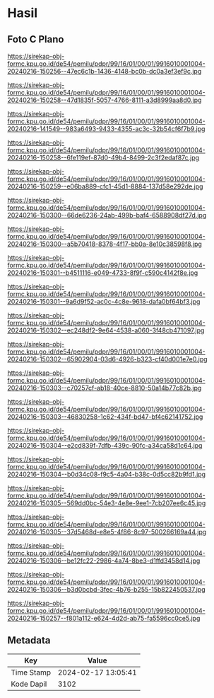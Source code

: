 # Hasil

## Foto C Plano

https://sirekap-obj-formc.kpu.go.id/de54/pemilu/pdpr/99/16/01/00/01/9916010001004-20240216-150256--47ec6c1b-1436-4148-bc0b-dc0a3ef3ef9c.jpg

https://sirekap-obj-formc.kpu.go.id/de54/pemilu/pdpr/99/16/01/00/01/9916010001004-20240216-150258--47d1835f-5057-4766-8111-a3d8999aa8d0.jpg

https://sirekap-obj-formc.kpu.go.id/de54/pemilu/pdpr/99/16/01/00/01/9916010001004-20240216-141549--983a6493-9433-4355-ac3c-32b54cf6f7b9.jpg

https://sirekap-obj-formc.kpu.go.id/de54/pemilu/pdpr/99/16/01/00/01/9916010001004-20240216-150258--6fe119ef-87d0-49b4-8499-2c3f2edaf87c.jpg

https://sirekap-obj-formc.kpu.go.id/de54/pemilu/pdpr/99/16/01/00/01/9916010001004-20240216-150259--e06ba889-cfc1-45d1-8884-137d58e292de.jpg

https://sirekap-obj-formc.kpu.go.id/de54/pemilu/pdpr/99/16/01/00/01/9916010001004-20240216-150300--66de6236-24ab-499b-baf4-6588908df27d.jpg

https://sirekap-obj-formc.kpu.go.id/de54/pemilu/pdpr/99/16/01/00/01/9916010001004-20240216-150300--a5b70418-8378-4f17-bb0a-8e10c38598f8.jpg

https://sirekap-obj-formc.kpu.go.id/de54/pemilu/pdpr/99/16/01/00/01/9916010001004-20240216-150301--b4511116-e049-4733-8f9f-c590c4142f8e.jpg

https://sirekap-obj-formc.kpu.go.id/de54/pemilu/pdpr/99/16/01/00/01/9916010001004-20240216-150301--9a6d9f52-ac0c-4c8e-9618-dafa0bf64bf3.jpg

https://sirekap-obj-formc.kpu.go.id/de54/pemilu/pdpr/99/16/01/00/01/9916010001004-20240216-150302--ec248df2-9e64-4538-a060-3f48cb471097.jpg

https://sirekap-obj-formc.kpu.go.id/de54/pemilu/pdpr/99/16/01/00/01/9916010001004-20240216-150302--65902904-03d6-4926-b323-cf40d001e7e0.jpg

https://sirekap-obj-formc.kpu.go.id/de54/pemilu/pdpr/99/16/01/00/01/9916010001004-20240216-150303--c70257cf-ab18-40ce-8810-50a14b77c82b.jpg

https://sirekap-obj-formc.kpu.go.id/de54/pemilu/pdpr/99/16/01/00/01/9916010001004-20240216-150303--46830258-1c62-434f-bd47-bf4c62141752.jpg

https://sirekap-obj-formc.kpu.go.id/de54/pemilu/pdpr/99/16/01/00/01/9916010001004-20240216-150304--e2cd839f-7dfb-439c-90fc-a34ca58d1c64.jpg

https://sirekap-obj-formc.kpu.go.id/de54/pemilu/pdpr/99/16/01/00/01/9916010001004-20240216-150304--b0d34c08-f9c5-4a04-b38c-0d5cc82b9fd1.jpg

https://sirekap-obj-formc.kpu.go.id/de54/pemilu/pdpr/99/16/01/00/01/9916010001004-20240216-150305--569dd0bc-54e3-4e8e-9ee1-7cb207ee6c45.jpg

https://sirekap-obj-formc.kpu.go.id/de54/pemilu/pdpr/99/16/01/00/01/9916010001004-20240216-150305--37d5468d-e8e5-4f86-8c97-500266169a44.jpg

https://sirekap-obj-formc.kpu.go.id/de54/pemilu/pdpr/99/16/01/00/01/9916010001004-20240216-150306--be12fc22-2986-4a74-8be3-d1ffd3458d14.jpg

https://sirekap-obj-formc.kpu.go.id/de54/pemilu/pdpr/99/16/01/00/01/9916010001004-20240216-150306--b3d0bcbd-3fec-4b76-b255-15b822450537.jpg

https://sirekap-obj-formc.kpu.go.id/de54/pemilu/pdpr/99/16/01/00/01/9916010001004-20240216-150257--f801a112-e624-4d2d-ab75-fa5596cc0ce5.jpg


## Metadata

| Key        | Value               |
| ---------- | ------------------- |
| Time Stamp | 2024-02-17 13:05:41 |
| Kode Dapil | 3102                |



